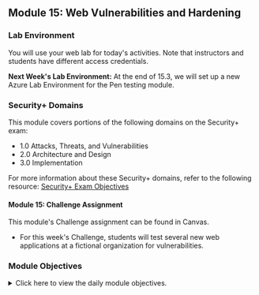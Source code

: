 ## Module 15: Web Vulnerabilities and Hardening


### Lab Environment

You will use your  web lab for today's activities. Note that instructors and students have different access credentials.

**Next Week's Lab Environment:** At the end of 15.3, we will set up a new Azure Lab Environment for the Pen testing module.  

### Security+ Domains

This module covers portions of the following domains on the Security+ exam:

- 1.0 Attacks, Threats, and Vulnerabilities 
- 2.0 Architecture and Design 
- 3.0 Implementation

For more information about these Security+ domains, refer to the following resource: [Security+ Exam Objectives](https://comptiacdn.azureedge.net/webcontent/docs/default-source/exam-objectives/comptia-security-sy0-601-exam-objectives-(2-0).pdf?sfvrsn=8c5889ff_2)


#### Module 15: Challenge Assignment
  
This module's Challenge assignment can be found in Canvas.
  - For this week's Challenge, students will test several new web applications at a fictional organization for vulnerabilities.


### Module Objectives 

<details>
  <summary>Click here to view the daily module objectives.</summary>
  <br>


#### Day 1: Learning Objective

- Articulate the intended and unintended functionalities of a web application.

- Identify and differentiate between SQL and XSS injection vulnerabilities.

- Design malicious SQL queries using DB Fiddle. 

- Create payloads from the malicious SQL queries to test for SQL injection against a web application.

- Design malicious payloads to test for stored and reflected cross-site scripting vulnerabilities.

#### Day 2: Learning Objective

- Differentiate between front-end and back-end component vulnerabilities.

- View confidential files with a directory traversal attack by using the dot-slash method.

- Exploit a web application's file upload functionality to conduct a local file inclusion attack.

- Modify a web application's URL to use a malicious remote script to conduct three different remote file inclusion attacks.


#### Day 3: Learning Objective

- Identify ways in which web application security tools can assist with testing security vulnerabilities.

- Configure Burp Suite and FoxyProxy to capture and analyze an HTTP request.

- Identify session management vulnerabilities using the Burp Suite Repeater function.

- Conduct a brute-force attack against a web application login page with the Burp Intruder function.
  
  




___


© 2023 edX Boot Camps LLC. Confidential and Proprietary. All Rights Reserved. 
